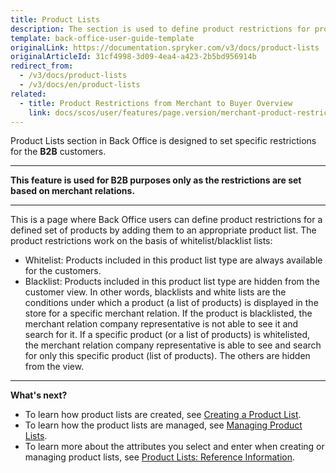 ```yaml
---
title: Product Lists
description: The section is used to define product restrictions for product sets by adding them to an appropriate product list in the Back Office.
template: back-office-user-guide-template
originalLink: https://documentation.spryker.com/v3/docs/product-lists
originalArticleId: 31cf4998-3d09-4ea4-a423-2b5bd956914b
redirect_from:
  - /v3/docs/product-lists
  - /v3/docs/en/product-lists
related:
  - title: Product Restrictions from Merchant to Buyer Overview
    link: docs/scos/user/features/page.version/merchant-product-restrictions-feature-overview.html
---
```


Product Lists section in Back Office is designed to set specific restrictions for the **B2B** customers. 
***
**This feature is used for B2B purposes only as the restrictions are set based on merchant relations.**
***
This is a page where Back Office users can define product restrictions for a defined set of products by adding them to an appropriate product list.
The product restrictions work on the basis of whitelist/blacklist lists:
* Whitelist: Products included in this product list type are always available for the customers.
* Blacklist: Products included in this product list type are hidden from the customer view.
In other words, blacklists and white lists are the conditions under which a product (a list of products) is displayed in the store for a specific merchant relation. If the product is blacklisted, the merchant relation company representative is not able to see it and search for it. 
If a specific product (or a list of products) is whitelisted, the merchant relation company representative is able to see and search for only this specific product (list of products). The others are hidden from the view.
***
**What's next?**

* To learn how product lists are created, see [Creating a Product List](/docs/scos/user/back-office-user-guides/{{page.version}}/catalog/product-lists/creating-product-lists.html).
* To learn how the product lists are managed, see [Managing Product Lists](/docs/scos/user/back-office-user-guides/{{page.version}}/catalog/product-lists/managing-product-lists.html).
* To learn more about the attributes you select and enter when creating or managing product lists, see [Product Lists: Reference Information](/docs/scos/user/back-office-user-guides/{{page.version}}/catalog/product-lists/references/product-lists-reference-information.html).

